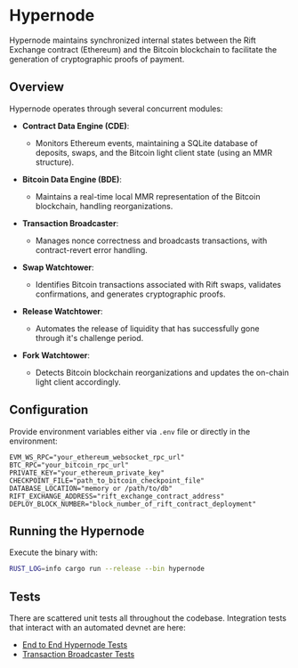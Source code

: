 # Hypernode

Hypernode maintains synchronized internal states between the Rift Exchange contract (Ethereum) and the Bitcoin blockchain to facilitate the generation of cryptographic proofs of payment.

## Overview
Hypernode operates through several concurrent modules:

- **Contract Data Engine (CDE)**:
  - Monitors Ethereum events, maintaining a SQLite database of deposits, swaps, and the Bitcoin light client state (using an MMR structure).

- **Bitcoin Data Engine (BDE)**:
  - Maintains a real-time local MMR representation of the Bitcoin blockchain, handling reorganizations.

- **Transaction Broadcaster**:
  - Manages nonce correctness and broadcasts transactions, with contract-revert error handling.

- **Swap Watchtower**:
  - Identifies Bitcoin transactions associated with Rift swaps, validates confirmations, and generates cryptographic proofs.

- **Release Watchtower**:
  - Automates the release of liquidity that has successfully gone through it's challenge period.

- **Fork Watchtower**:
  - Detects Bitcoin blockchain reorganizations and updates the on-chain light client accordingly.


## Configuration
Provide environment variables either via `.env` file or directly in the environment:

```env
EVM_WS_RPC="your_ethereum_websocket_rpc_url"
BTC_RPC="your_bitcoin_rpc_url"
PRIVATE_KEY="your_ethereum_private_key"
CHECKPOINT_FILE="path_to_bitcoin_checkpoint_file"
DATABASE_LOCATION="memory or /path/to/db"
RIFT_EXCHANGE_ADDRESS="rift_exchange_contract_address"
DEPLOY_BLOCK_NUMBER="block_number_of_rift_contract_deployment"
```

## Running the Hypernode

Execute the binary with:

```bash
RUST_LOG=info cargo run --release --bin hypernode
```


## Tests
There are scattered unit tests all throughout the codebase.
Integration tests that interact with an automated devnet are here:
- [End to End Hypernode Tests](../../integration-tests/src/hypernode_test.rs)
- [Transaction Broadcaster Tests](../../integration-tests/src/txn_broadcast_test.rs)